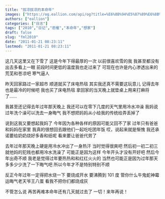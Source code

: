 ```yaml
---
title: "拔凉拔凉的本命年"
images: ["https://og.eallion.com/api/og?title=%E6%8B%94%E5%87%89%E6%8B%94%E5%87%89%E7%9A%84%E6%9C%AC%E5%91%BD%E5%B9%B4"]
authors: ["eallion"]
categories: ["日志"]
tags: ["2010","日记","悲催","本命年","想家"]
draft: false
slug: "fml2010"
date: "2011-01-21 08:23:11"
lastmod: "2011-01-21 08:23:11"
---
```


这几天这里又在下雪了
这是今年下得最厚的一次
以前很喜欢雪的我
我甚至都没有出去多看上一眼
前段时间更低的温度我也走过来了
可现在也许是内心渗透出来的荒芜和苍凉吧
寒气逼人

昨天回家路过一家超市
顺道就买了床电热毯
其实我还真不需要这玩意儿
记得去年也是最冷的时候吧
我也买了床电热毯
拿回家的当天晚上就垫桌上用来打麻将了……

我甚至还记得去年过年那天晚上
我还可以在零下几度的天气里用冷水冲澡
我妈说
过年洗个澡可以洗去一身晦气
我不想把妈妈从小给我的传统给弄丢掉了

说到这我又要想起我妈了
今年因为各种各样的原因可能又回不了家
过年只有爸爸和妈妈在家里
我真的很想回去跟他们一起吃吃团年饭
哎，说起来就是惭愧
我还承诺要给奶奶烧好多香和纸呢
看来要让爸爸代劳了

去年过年那天晚上硬是用冷水冲出了一身热汗
当时觉得很爽吧
然后初一初二初三就他妈的犯贱也都用冷水洗澡了
可能正是因为这样
今年开头才没有开好吧
然后今年出奇不顺
我老是觉得过年要热热和和红红火火的
当然也可能正是因为过年那天多多少少洗了一下晦气吧
所以今年才不是特别特别不顺

反正今年过年一定得把水烧一下
要烧成开水
要沸腾到 101 度
管你什么牛鬼蛇神霉运晦气老天爷王八蛋
看我不把你们都烧成灰

不管怎么说
再苦再难本命年还有几天就过去了
一切！来年再说！
